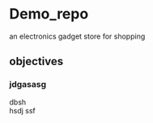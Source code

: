 # Demo_repo
an electronics gadget store for shopping

## objectives

### jdgasasg
dbsh <br/>
hsdj
ssf
